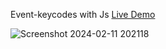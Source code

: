 Event-keycodes with Js [Live Demo](https://davit2605.github.io/Event-keycodes/)

![Screenshot 2024-02-11 202118](https://github.com/Davit2605/Event-keycodes/assets/125227660/6ac1c099-5c1c-4c2d-a8d6-f7d979a6467e)
